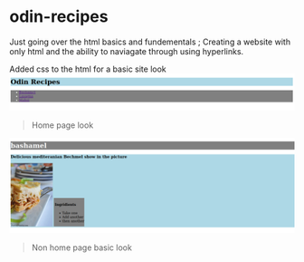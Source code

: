 # odin-recipes

Just going over the html basics and fundementals ; Creating a website with only html and the ability to naviagate through using hyperlinks.

Added css to the html for a basic site look
![Home page](img/home.png)
> Home page look

![Non home page](img/non-home.png)
> Non home page basic look
